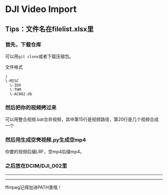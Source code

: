 # DJI Video Import
## Tips：文件名在filelist.xlsx里

### 首先，下载仓库

可以用`git clone`或者下载压缩包。

文件格式
```
|
\-MISC
  \-IDX
  \-THM
  \-AC002.db
```


### 然后把你的视频拷过来

可以用整合视频.bat合并视频，其中第15行是视频路径，第20行是几个视频合成一个

### 然后用生成空壳视频.py生成空mp4

你要的视频后缀LRF，空mp4后缀mp4。

### 之后放在DCIM/DJI_002里

*******
*******

ffmpeg记得加进PATH里哦！